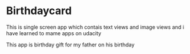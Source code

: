 # Birthdaycard

This is single screen app which contais text views and image views and i have learned to mame apps on udacity

This app is birthday gift for my father on his birthday
